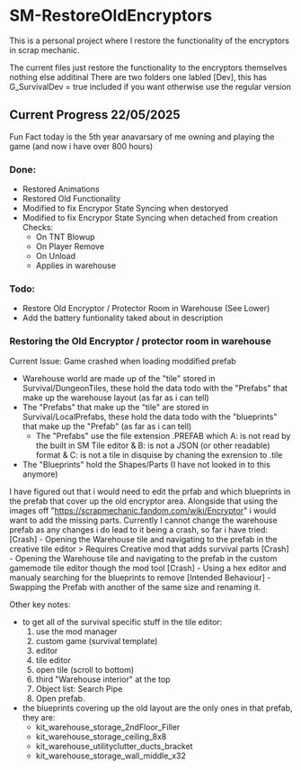# SM-RestoreOldEncryptors
This is a personal project where I restore the functionality of the encryptors in scrap mechanic.

The current files just restore the functionality to the encryptors themselves nothing else additinal
There are two folders one labled [Dev], this has G_SurvivalDev = true included if you want otherwise use the regular version

## Current Progress 22/05/2025
Fun Fact today is the 5th year anavarsary of me owning and playing the game (and now i have over 800 hours)
### Done:
- Restored Animations
- Restored Old Functionality
- Modified to fix Encrypor State Syncing when destoryed
- Modified to fix Encrypor State Syncing when detached from creation
Checks:
    - On TNT Blowup
    - On Player Remove
    - On Unload
    - Applies in warehouse
### Todo:
- Restore Old Encryptor / Protector Room in Warehouse (See Lower)
- Add the battery funtionality taked about in description

### Restoring the Old Encryptor / protector room in warehouse
Current Issue: Game crashed when loading moddified prefab
- Warehouse world are made up of the "tile" stored in Survival/DungeonTiles, these hold the data todo with the "Prefabs" that make up the warehouse layout (as far as i can tell)
- The "Prefabs" that make up the "tile" are stored in Survival/LocalPrefabs, these hold the data todo with the "blueprints" that make up the "Prefab" (as far as i can tell)
    - The "Prefabs" use the file extension .PREFAB which A: is not read by the built in SM Tile editor & B: is not a JSON (or other readable) format & C: is not a tile in disquise by chaning the exrension to .tile
- The "Blueprints" hold the Shapes/Parts (I have not looked in to this anymore)

I have figured out that i would need to edit the prfab and which blueprints in the prefab that cover up the old encryptor area. Alongside that using the images off "https://scrapmechanic.fandom.com/wiki/Encryptor" i would want to add the missing parts.
Currently I cannot change the warehouse prefab as any changes i do lead to it being a crash, so far i have tried:
        [Crash] - Opening the Warehouse tile and navigating to the prefab in the creative tile editor > Requires Creative mod that adds survival parts
        [Crash] - Opening the Warehouse tile and navigating to the prefab in the custom gamemode tile editor though the mod tool
        [Crash] - Using a hex editor and manualy searching for the blueprints to remove
        [Intended Behaviour] - Swapping the Prefab with another of the same size and renaming it.

Other key notes:
- to get all of the survival specific stuff in the tile editor:
  1. use the mod manager
  2. custom game (survival template)
  3. editor
  4. tile editor
  5. open tile (scroll to bottom)
  6. third "Warehouse interior" at the top
  7. Object list: Search Pipe
  8. Open prefab.
- the blueprints covering up the old layout are the only ones in that prefab, they are:
    - kit_warehouse_storage_2ndFloor_Filler
    - kit_warehouse_storage_ceiling_8x8
    - kit_warehouse_utilityclutter_ducts_bracket
    - kit_warehouse_storage_wall_middle_x32
